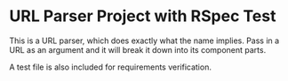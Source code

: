 # URL Parser Project with RSpec Test

This is a URL parser, which does exactly what the name implies. Pass in a URL as an argument and it will break it down into its component parts.

A test file is also included for requirements verification.
